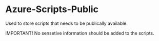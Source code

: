 # Azure-Scripts-Public
Used to store scripts that needs to be publically available.

IMPORTANT! No sensetive information should be added to the scripts.
